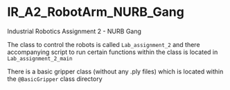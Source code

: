# IR_A2_RobotArm_NURB_Gang
Industrial Robotics Assignment 2 - NURB Gang


The class to control the robots is called `Lab_assignment_2` and there accompanying script to run certain functions within the class is located in `Lab_assignment_2_main`

There is a basic gripper class (without any .ply files) which is located within the `@BasicGripper` class directory